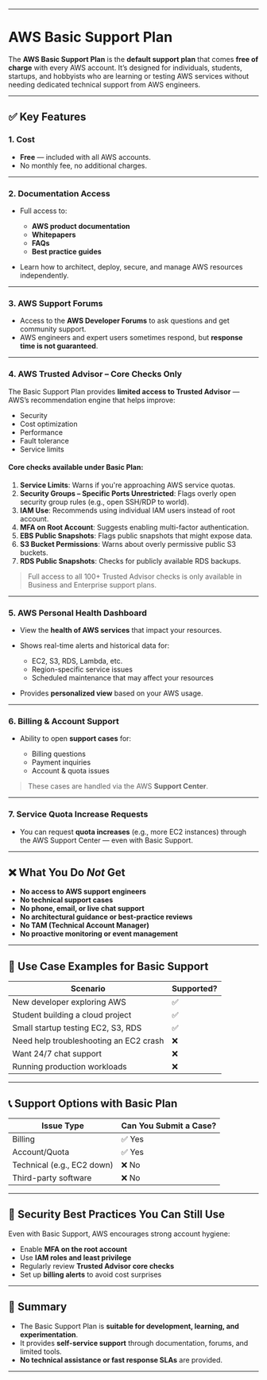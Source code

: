 __________________________________________________________________________________________________________________________
#                                          AWS Basic Support Plan

The **AWS Basic Support Plan** is the **default support plan** that comes **free of charge** with every AWS account. It’s designed for individuals, students, startups, and hobbyists who are learning or testing AWS services without needing dedicated technical support from AWS engineers.

---

## ✅ **Key Features**

### 1. **Cost**

* **Free** — included with all AWS accounts.
* No monthly fee, no additional charges.

---

### 2. **Documentation Access**

* Full access to:

  * **AWS product documentation**
  * **Whitepapers**
  * **FAQs**
  * **Best practice guides**
* Learn how to architect, deploy, secure, and manage AWS resources independently.

---

### 3. **AWS Support Forums**

* Access to the **AWS Developer Forums** to ask questions and get community support.
* AWS engineers and expert users sometimes respond, but **response time is not guaranteed**.

---

### 4. **AWS Trusted Advisor – Core Checks Only**

The Basic Support Plan provides **limited access to Trusted Advisor** — AWS’s recommendation engine that helps improve:

* Security
* Cost optimization
* Performance
* Fault tolerance
* Service limits

#### Core checks available under Basic Plan:

1. **Service Limits**: Warns if you're approaching AWS service quotas.
2. **Security Groups – Specific Ports Unrestricted**: Flags overly open security group rules (e.g., open SSH/RDP to world).
3. **IAM Use**: Recommends using individual IAM users instead of root account.
4. **MFA on Root Account**: Suggests enabling multi-factor authentication.
5. **EBS Public Snapshots**: Flags public snapshots that might expose data.
6. **S3 Bucket Permissions**: Warns about overly permissive public S3 buckets.
7. **RDS Public Snapshots**: Checks for publicly available RDS backups.

> Full access to all 100+ Trusted Advisor checks is only available in Business and Enterprise support plans.

---

### 5. **AWS Personal Health Dashboard**

* View the **health of AWS services** that impact your resources.
* Shows real-time alerts and historical data for:

  * EC2, S3, RDS, Lambda, etc.
  * Region-specific service issues
  * Scheduled maintenance that may affect your resources
* Provides **personalized view** based on your AWS usage.

---

### 6. **Billing & Account Support**

* Ability to open **support cases** for:

  * Billing questions
  * Payment inquiries
  * Account & quota issues

> These cases are handled via the AWS **Support Center**.

---

### 7. **Service Quota Increase Requests**

* You can request **quota increases** (e.g., more EC2 instances) through the AWS Support Center — even with Basic Support.

---

## ❌ **What You Do *Not* Get**

* **No access to AWS support engineers**
* **No technical support cases**
* **No phone, email, or live chat support**
* **No architectural guidance or best-practice reviews**
* **No TAM (Technical Account Manager)**
* **No proactive monitoring or event management**

---

## 📌 Use Case Examples for Basic Support

| Scenario                               | Supported?  |
| -------------------------------------- | ----------- |
| New developer exploring AWS            | ✅          |
| Student building a cloud project       | ✅          |
| Small startup testing EC2, S3, RDS     | ✅          |
| Need help troubleshooting an EC2 crash | ❌          |
| Want 24/7 chat support                 | ❌          |
| Running production workloads           | ❌          |

---

## 📞 Support Options with Basic Plan

| Issue Type                 | Can You Submit a Case?  |
| -------------------------- | ----------------------- |
| Billing                    | ✅ Yes                  |
| Account/Quota              | ✅ Yes                  |
| Technical (e.g., EC2 down) | ❌ No                   |
| Third-party software       | ❌ No                   |

---

## 🔐 Security Best Practices You Can Still Use

Even with Basic Support, AWS encourages strong account hygiene:

* Enable **MFA on the root account**
* Use **IAM roles and least privilege**
* Regularly review **Trusted Advisor core checks**
* Set up **billing alerts** to avoid cost surprises

---

## 🧠 Summary

* The Basic Support Plan is **suitable for development, learning, and experimentation**.
* It provides **self-service support** through documentation, forums, and limited tools.
* **No technical assistance or fast response SLAs** are provided.

---

